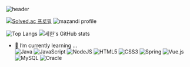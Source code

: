 ![header](https://capsule-render.vercel.app/api?type=waving&color=auto&height=100&section=header&text=👋Hi,%20I’m%20Sehan%20Jung&fontColor=white&fontSize=50)

<!--- 👋 Hi, I’m @popolam
- 👀 I’m interested in ...

- 💞️ I’m looking to collaborate on ...
- 📫 How to reach me ...
-->
[![Solved.ac
프로필](http://mazassumnida.wtf/api/v2/generate_badge?boj=wjdtpgks123)](https://solved.ac/wjdtpgks123) ![mazandi profile](http://mazandi.herokuapp.com/api?handle=wjdtpgks123&theme=warm)

![Top Langs](https://github-readme-stats.vercel.app/api/top-langs/?username=popolam) ![세한's GitHub stats](https://github-readme-stats.vercel.app/api?username=popolam&show_icons=true)

- 🌱 I’m currently learning ...<br>
![Java](https://img.shields.io/badge/java-%23ED8B00.svg?style=for-the-badge&logo=java&logoColor=white) ![JavaScript](https://img.shields.io/badge/javascript-%23323330.svg?style=for-the-badge&logo=javascript&logoColor=%23F7DF1E) ![NodeJS](https://img.shields.io/badge/node.js-6DA55F?style=for-the-badge&logo=node.js&logoColor=white) ![HTML5](https://img.shields.io/badge/html5-%23E34F26.svg?style=for-the-badge&logo=html5&logoColor=white) ![CSS3](https://img.shields.io/badge/css3-%231572B6.svg?style=for-the-badge&logo=css3&logoColor=white) ![Spring](https://img.shields.io/badge/spring-%236DB33F.svg?style=for-the-badge&logo=spring&logoColor=white) ![Vue.js](https://img.shields.io/badge/vuejs-%2335495e.svg?style=for-the-badge&logo=vuedotjs&logoColor=%234FC08D) ![MySQL](https://img.shields.io/badge/mysql-%2300f.svg?style=for-the-badge&logo=mysql&logoColor=white) ![Oracle](https://img.shields.io/badge/Oracle-F80000?style=for-the-badge&logo=oracle&logoColor=white)
